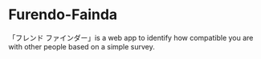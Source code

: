 # Furendo-Fainda
「フレンド ファインダー」is a web app to identify how compatible you are with other people based on a simple survey.

